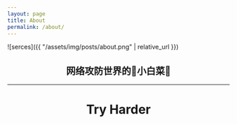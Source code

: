 ```yaml
---
layout: page
title: About
permalink: /about/
---
```


![serces]({{ "/assets/img/posts/about.png" | relative_url }})

## <center>网络攻防世界的🥬小白菜🥬<center>

---------------------------------------------------------------

# <center>Try Harder<center>

